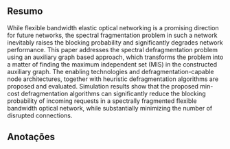 ## Resumo

While flexible bandwidth elastic optical networking is a promising direction for future networks, the spectral fragmentation problem in such a network inevitably raises the blocking probability and significantly degrades network performance. This paper addresses the spectral defragmentation problem using an auxiliary graph based approach, which transforms the problem into a matter of finding the maximum independent set (MIS) in the constructed auxiliary graph. The enabling technologies and defragmentation-capable node architectures, together with heuristic defragmentation algorithms are proposed and evaluated. Simulation results show that the proposed min-cost defragmentation algorithms can significantly reduce the blocking probability of incoming requests in a spectrally fragmented flexible bandwidth optical network, while substantially minimizing the number of disrupted connections.


## Anotações

